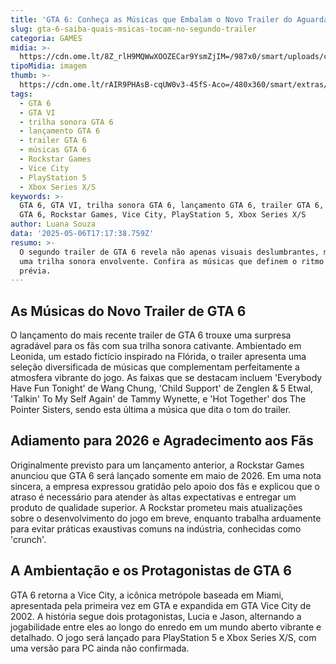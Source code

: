 ```yaml
---
title: 'GTA 6: Conheça as Músicas que Embalam o Novo Trailer do Aguardado Jogo'
slug: gta-6-saiba-quais-msicas-tocam-no-segundo-trailer
categoria: GAMES
midia: >-
  https://cdn.ome.lt/8Z_rlH9MQWwXOOZECar9YsmZjIM=/987x0/smart/uploads/conteudo/fotos/OMELETE_CAPA_-_2025-05-06T134741.531.png
tipoMidia: imagem
thumb: >-
  https://cdn.ome.lt/rAIR9PHAsB-cqUW0v3-45fS-Aco=/480x360/smart/extras/conteudos/omelete_THUMB_-_2025-05-06T134716.988.png
tags:
  - GTA 6
  - GTA VI
  - trilha sonora GTA 6
  - lançamento GTA 6
  - trailer GTA 6
  - músicas GTA 6
  - Rockstar Games
  - Vice City
  - PlayStation 5
  - Xbox Series X/S
keywords: >-
  GTA 6, GTA VI, trilha sonora GTA 6, lançamento GTA 6, trailer GTA 6, músicas
  GTA 6, Rockstar Games, Vice City, PlayStation 5, Xbox Series X/S
author: Luana Souza
data: '2025-05-06T17:17:38.759Z'
resumo: >-
  O segundo trailer de GTA 6 revela não apenas visuais deslumbrantes, mas também
  uma trilha sonora envolvente. Confira as músicas que definem o ritmo da nova
  prévia.
---
```


## As Músicas do Novo Trailer de GTA 6

O lançamento do mais recente trailer de GTA 6 trouxe uma surpresa agradável para os fãs com sua trilha sonora cativante. Ambientado em Leonida, um estado fictício inspirado na Flórida, o trailer apresenta uma seleção diversificada de músicas que complementam perfeitamente a atmosfera vibrante do jogo. As faixas que se destacam incluem 'Everybody Have Fun Tonight' de Wang Chung, 'Child Support' de Zenglen & 5 Etwal, 'Talkin' To My Self Again' de Tammy Wynette, e 'Hot Together' dos The Pointer Sisters, sendo esta última a música que dita o tom do trailer.

## Adiamento para 2026 e Agradecimento aos Fãs

Originalmente previsto para um lançamento anterior, a Rockstar Games anunciou que GTA 6 será lançado somente em maio de 2026. Em uma nota sincera, a empresa expressou gratidão pelo apoio dos fãs e explicou que o atraso é necessário para atender às altas expectativas e entregar um produto de qualidade superior. A Rockstar prometeu mais atualizações sobre o desenvolvimento do jogo em breve, enquanto trabalha arduamente para evitar práticas exaustivas comuns na indústria, conhecidas como 'crunch'.

## A Ambientação e os Protagonistas de GTA 6

GTA 6 retorna a Vice City, a icônica metrópole baseada em Miami, apresentada pela primeira vez em GTA e expandida em GTA Vice City de 2002. A história segue dois protagonistas, Lucia e Jason, alternando a jogabilidade entre eles ao longo do enredo em um mundo aberto vibrante e detalhado. O jogo será lançado para PlayStation 5 e Xbox Series X/S, com uma versão para PC ainda não confirmada.
